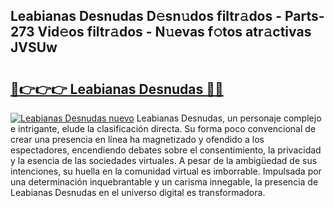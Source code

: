 ## Leabianas Desnudas D𝚎sn𝚞dos filtr𝚊dos - Parts-273 Vid𝚎os filtr𝚊dos - N𝚞evas f𝚘tos atr𝚊ctivas JVSUw

# <h2><a href="http://mb8d6le.tromn.icu/?c=Leabianas+Desnudas">🔗👉👉👉 Leabianas Desnudas 🔗🔗</a></h2>

[![Leabianas Desnudas nuevo](https://i.imgur.com/pEAQMta.gif)](http://mb8d6le.tromn.icu/?c=Leabianas+Desnudas)
Leabianas Desnudas, un personaje complejo e intrigante, elude la clasificación directa. Su forma poco convencional de crear una presencia en línea ha magnetizado y ofendido a los espectadores, encendiendo debates sobre el consentimiento, la privacidad y la esencia de las sociedades virtuales. A pesar de la ambigüedad de sus intenciones, su huella en la comunidad virtual es imborrable. Impulsada por una determinación inquebrantable y un carisma innegable, la presencia de Leabianas Desnudas en el universo digital es transformadora.
